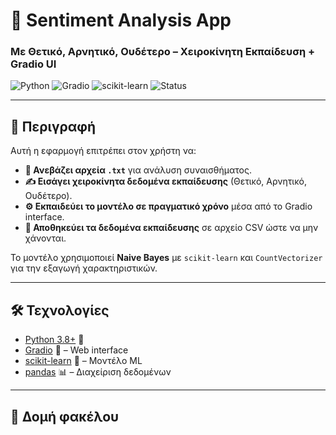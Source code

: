# 📝 Sentiment Analysis App  
### Με Θετικό, Αρνητικό, Ουδέτερο – Χειροκίνητη Εκπαίδευση + Gradio UI  

![Python](https://img.shields.io/badge/Python-3.8+-blue?logo=python)
![Gradio](https://img.shields.io/badge/Gradio-Interface-orange?logo=gradio)
![scikit-learn](https://img.shields.io/badge/scikit--learn-ML-green?logo=scikitlearn)
![Status](https://img.shields.io/badge/Status-Ready-success)

---

## 📌 Περιγραφή  
Αυτή η εφαρμογή επιτρέπει στον χρήστη να:
- **📂 Ανεβάζει αρχεία `.txt`** για ανάλυση συναισθήματος.  
- **✍️ Εισάγει χειροκίνητα δεδομένα εκπαίδευσης** (Θετικό, Αρνητικό, Ουδέτερο).  
- **⚙️ Εκπαιδεύει το μοντέλο σε πραγματικό χρόνο** μέσα από το Gradio interface.  
- **💾 Αποθηκεύει τα δεδομένα εκπαίδευσης** σε αρχείο CSV ώστε να μην χάνονται.  

Το μοντέλο χρησιμοποιεί **Naive Bayes** με `scikit-learn` και `CountVectorizer` για την εξαγωγή χαρακτηριστικών.

---

## 🛠 Τεχνολογίες
- [Python 3.8+](https://www.python.org/) 🐍
- [Gradio](https://gradio.app/) 🎨 – Web interface
- [scikit-learn](https://scikit-learn.org/) 🤖 – Μοντέλο ML
- [pandas](https://pandas.pydata.org/) 📊 – Διαχείριση δεδομένων

---

## 📂 Δομή φακέλου
